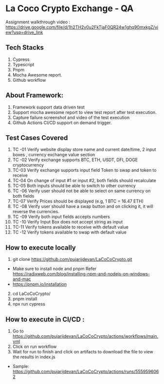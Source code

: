 # La Coco Crypto Exchange - QA
Assignment walkthrough video : https://drive.google.com/file/d/1h2TH2v0u2FkTjaF0QR24w1ghq90mxkgZ/view?usp=drive_link 
## Tech Stacks

1. Cypress
2. Typescript
3. Pnpm
4. Mocha Awesome report.
5. Github workflow

## About Framework:
1. Framework support data driven test
2. Support mocha awesome report to view test report after test execution.
3. Capture failure screenshot and video of the test execution
4. Github Actions CI/CD support on demand trigger.


## Test Cases Covered

1. TC -01 Verify website display store name and current date/time, 2 input boxes , currency exchange value section
2. TC -02 Verify exchange supports BTC, ETH, USDT, DFI, DOGE cryptocurrency
3. TC-03 Verify exchange supports input field Token to swap and token to receive
4. TC-04 On change of input #1 or input #2, both fields should recalculate
5. TC-05 Both inputs should be able to switch to other currency
6. TC -06 Verify user should not be able to select on same currency on both fields
7. TC-07 Verify Prices should be displayed (e.g, 1 BTC = 16.47 ETH)
8. TC -08 Verify user should have a swap button and on clicking it, it will reverse the currencies.
9. TC -09 Verify both input fields accepts numbers
10. TC -10 Verify Input Box does not accept string as input
11. TC-11 Verify tokens available to receive with default value
12. TC -12 Verify tokens available to swap with default value

## How to execute locally
1. git clone https://github.com/pujarijdevan/LaCoCoCrypto.git
- Make sure to install node and pnpm Refer https://radixweb.com/blog/installing-npm-and-nodejs-on-windows-and-mac
- https://pnpm.io/installation

2. cd LaCoCoCrypto/
3. pnpm install
4. npx run cypress

## How to execute in CI/CD : 
1. Go to https://github.com/pujarijdevan/LaCoCoCrypto/actions/workflows/main.yml
2. Click on run workflow
3. Wait for run to finish and click on artifacts to download the file to view the results in index.js
- Sample:  https://github.com/pujarijdevan/LaCoCoCrypto/actions/runs/5559596062
